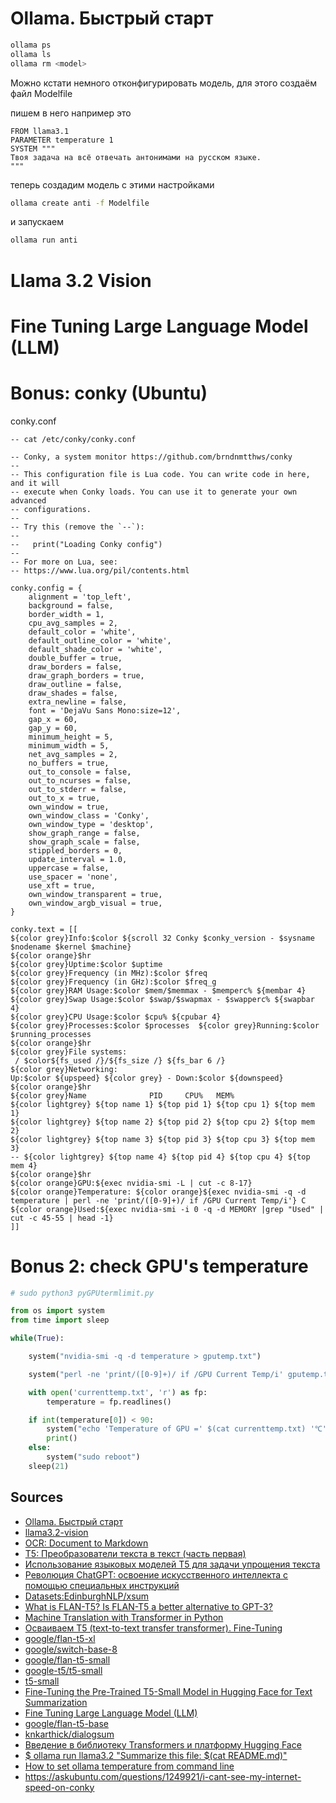 # Ollama. Быстрый старт
```bash
ollama ps
ollama ls
ollama rm <model>
```

Можно кстати немного отконфигурировать модель, для этого создаём файл Modelfile  

пишем в него например это  

```
FROM llama3.1
PARAMETER temperature 1
SYSTEM """
Твоя задача на всё отвечать антонимами на русском языке.
"""
```

теперь создадим модель с этими настройками  

```bash
ollama create anti -f Modelfile
```

и запускаем  

```bash
ollama run anti
```

# Llama 3.2 Vision

# Fine Tuning Large Language Model (LLM)

# Bonus: conky (Ubuntu)

conky.conf  

```
-- cat /etc/conky/conky.conf

-- Conky, a system monitor https://github.com/brndnmtthws/conky
--
-- This configuration file is Lua code. You can write code in here, and it will
-- execute when Conky loads. You can use it to generate your own advanced
-- configurations.
--
-- Try this (remove the `--`):
--
--   print("Loading Conky config")
--
-- For more on Lua, see:
-- https://www.lua.org/pil/contents.html

conky.config = {
    alignment = 'top_left',
    background = false,
    border_width = 1,
    cpu_avg_samples = 2,
    default_color = 'white',
    default_outline_color = 'white',
    default_shade_color = 'white',
    double_buffer = true,
    draw_borders = false,
    draw_graph_borders = true,
    draw_outline = false,
    draw_shades = false,
    extra_newline = false,
    font = 'DejaVu Sans Mono:size=12',
    gap_x = 60,
    gap_y = 60,
    minimum_height = 5,
    minimum_width = 5,
    net_avg_samples = 2,
    no_buffers = true,
    out_to_console = false,
    out_to_ncurses = false,
    out_to_stderr = false,
    out_to_x = true,
    own_window = true,
    own_window_class = 'Conky',
    own_window_type = 'desktop',
    show_graph_range = false,
    show_graph_scale = false,
    stippled_borders = 0,
    update_interval = 1.0,
    uppercase = false,
    use_spacer = 'none',
    use_xft = true,
    own_window_transparent = true,
    own_window_argb_visual = true,
}

conky.text = [[
${color grey}Info:$color ${scroll 32 Conky $conky_version - $sysname $nodename $kernel $machine}
${color orange}$hr
${color grey}Uptime:$color $uptime
${color grey}Frequency (in MHz):$color $freq
${color grey}Frequency (in GHz):$color $freq_g
${color grey}RAM Usage:$color $mem/$memmax - $memperc% ${membar 4}
${color grey}Swap Usage:$color $swap/$swapmax - $swapperc% ${swapbar 4}
${color grey}CPU Usage:$color $cpu% ${cpubar 4}
${color grey}Processes:$color $processes  ${color grey}Running:$color $running_processes
${color orange}$hr
${color grey}File systems:
 / $color${fs_used /}/${fs_size /} ${fs_bar 6 /}
${color grey}Networking:
Up:$color ${upspeed} ${color grey} - Down:$color ${downspeed}
${color orange}$hr
${color grey}Name              PID     CPU%   MEM%
${color lightgrey} ${top name 1} ${top pid 1} ${top cpu 1} ${top mem 1}
${color lightgrey} ${top name 2} ${top pid 2} ${top cpu 2} ${top mem 2}
${color lightgrey} ${top name 3} ${top pid 3} ${top cpu 3} ${top mem 3}
-- ${color lightgrey} ${top name 4} ${top pid 4} ${top cpu 4} ${top mem 4}
${color orange}$hr
${color orange}GPU:${exec nvidia-smi -L | cut -c 8-17}
${color orange}Temperature: ${color orange}${exec nvidia-smi -q -d temperature | perl -ne 'print/([0-9]+)/ if /GPU Current Temp/i'} C
${color orange}Used:${exec nvidia-smi -i 0 -q -d MEMORY |grep "Used" | cut -c 45-55 | head -1}
]]
```

# Bonus 2: check GPU's temperature

```python
# sudo python3 pyGPUtermlimit.py

from os import system
from time import sleep

while(True):

	system("nvidia-smi -q -d temperature > gputemp.txt")

	system("perl -ne 'print/([0-9]+)/ if /GPU Current Temp/i' gputemp.txt > currenttemp.txt")

	with open('currenttemp.txt', 'r') as fp:
	    temperature = fp.readlines()

	if int(temperature[0]) < 90:
		system("echo 'Temperature of GPU =' $(cat currenttemp.txt) '℃'") 
		print()
	else:
		system("sudo reboot")
	sleep(21)
```

## Sources

* [Ollama. Быстрый старт](https://the-president.ru/ollama-start)
* [llama3.2-vision](https://ollama.com/library/llama3.2-vision)
* [OCR: Document to Markdown](https://llamaocr.com/)
* [T5: Преобразователи текста в текст (часть первая)](https://questu.ru/articles/741909/)
* [Использование языковых моделей T5 для задачи упрощения текста](https://swsys.ru/index.php?page=article&id=4995&lang=ru)
* [Революция ChatGPT: освоение искусственного интеллекта с помощью специальных инструкций](https://questu.ru/articles/771672/)
* [Datasets:EdinburghNLP/xsum](https://huggingface.co/datasets/EdinburghNLP/xsum)
* [What is FLAN-T5? Is FLAN-T5 a better alternative to GPT-3?](https://exemplary.ai/blog/flan-t5)
* [Machine Translation with Transformer in Python](https://www.geeksforgeeks.org/machine-translation-with-transformer-in-python/)
* [Осваиваем T5 (text-to-text transfer transformer). Fine-Tuning](https://habr.com/ru/articles/762140/)
* [google/flan-t5-xl](https://huggingface.co/google/flan-t5-xl)
* [google/switch-base-8](https://huggingface.co/google/switch-base-8)
* [google/flan-t5-small](https://huggingface.co/google/flan-t5-small)
* [google-t5/t5-small](https://huggingface.co/google-t5/t5-small)
* [t5-small](https://www.aimodels.fyi/models/huggingFace/t5-small-google-t5)
* [Fine-Tuning the Pre-Trained T5-Small Model in Hugging Face for Text Summarization](https://medium.com/@anyuanay/fine-tuning-the-pre-trained-t5-small-model-in-hugging-face-for-text-summarization-3d48eb3c4360)
* [Fine Tuning Large Language Model (LLM)](https://www.geeksforgeeks.org/fine-tuning-large-language-model-llm/)
* [google/flan-t5-base](https://huggingface.co/google/flan-t5-base)
* [knkarthick/dialogsum](https://huggingface.co/datasets/knkarthick/dialogsum)
* [Введение в библиотеку Transformers и платформу Hugging Face](https://habr.com/ru/articles/704592/)
* [$ ollama run llama3.2 "Summarize this file: $(cat README.md)"](https://github.com/ollama/ollama#customize-your-own-model)
* [How to set ollama temperature from command line](https://genai.stackexchange.com/questions/699/how-to-set-ollama-temperature-from-command-line)
* https://askubuntu.com/questions/1249921/i-cant-see-my-internet-speed-on-conky
